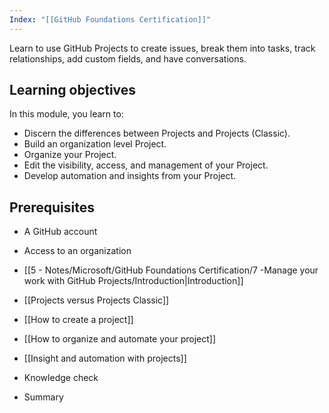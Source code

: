```yaml
---
Index: "[[GitHub Foundations Certification]]"
---
```

Learn to use GitHub Projects to create issues, break them into tasks, track relationships, add custom fields, and have conversations.

## Learning objectives

In this module, you learn to:

- Discern the differences between Projects and Projects (Classic).
- Build an organization level Project.
- Organize your Project.
- Edit the visibility, access, and management of your Project.
- Develop automation and insights from your Project.

## Prerequisites

- A GitHub account
- Access to an organization

- [[5 - Notes/Microsoft/GitHub Foundations Certification/7 -Manage your work with GitHub Projects/Introduction|Introduction]]
- [[Projects versus Projects Classic]]
- [[How to create a project]]
- [[How to organize and automate your project]]
- [[Insight and automation with projects]]
- Knowledge check
- Summary